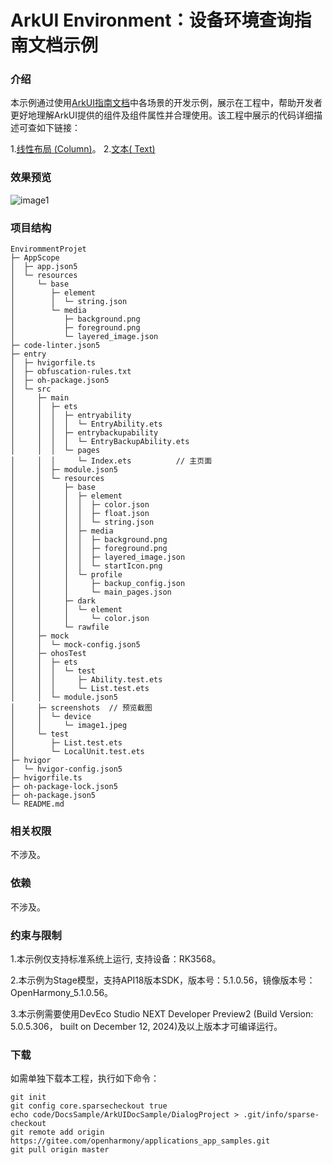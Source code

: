 # ArkUI Environment：设备环境查询指南文档示例

### 介绍


本示例通过使用[ArkUI指南文档](https://gitee.com/openharmony/docs/tree/master/zh-cn/application-dev/ui)中各场景的开发示例，展示在工程中，帮助开发者更好地理解ArkUI提供的组件及组件属性并合理使用。该工程中展示的代码详细描述可查如下链接：

1.[线性布局 (Column)](https://gitee.com/openharmony/docs/blob/OpenHarmony-5.0.1-Release/zh-cn/application-dev/ui/arkts-layout-development-linear.md)。
2.[文本( Text)](https://developer.huawei.com/consumer/cn/doc/atomic-ascf/components-text)

### 效果预览

![image1](E:\EnvirommentProjet\entry\src\screenshots\device\image1.jpeg)



### 项目结构
```
EnvirommentProjet
├─ AppScope
│  ├─ app.json5
│  └─ resources
│     └─ base
│        ├─ element
│        │  └─ string.json
│        └─ media
│           ├─ background.png
│           ├─ foreground.png
│           └─ layered_image.json
├─ code-linter.json5
├─ entry
│  ├─ hvigorfile.ts
│  ├─ obfuscation-rules.txt
│  ├─ oh-package.json5
│  └─ src
│     ├─ main
│     │  ├─ ets
│     │  │  ├─ entryability
│     │  │  │  └─ EntryAbility.ets
│     │  │  ├─ entrybackupability
│     │  │  │  └─ EntryBackupAbility.ets
│     │  │  └─ pages
│     │  │     └─ Index.ets          // 主页面
│     │  ├─ module.json5
│     │  └─ resources
│     │     ├─ base
│     │     │  ├─ element
│     │     │  │  ├─ color.json
│     │     │  │  ├─ float.json
│     │     │  │  └─ string.json
│     │     │  ├─ media
│     │     │  │  ├─ background.png
│     │     │  │  ├─ foreground.png
│     │     │  │  ├─ layered_image.json
│     │     │  │  └─ startIcon.png
│     │     │  └─ profile
│     │     │     ├─ backup_config.json
│     │     │     └─ main_pages.json
│     │     ├─ dark
│     │     │  └─ element
│     │     │     └─ color.json
│     │     └─ rawfile
│     ├─ mock
│     │  └─ mock-config.json5
│     ├─ ohosTest
│     │  ├─ ets
│     │  │  └─ test
│     │  │     ├─ Ability.test.ets
│     │  │     └─ List.test.ets
│     │  └─ module.json5
│     ├─ screenshots  // 预览截图
│     │  └─ device
│     │     └─ image1.jpeg
│     └─ test
│        ├─ List.test.ets
│        └─ LocalUnit.test.ets
├─ hvigor
│  └─ hvigor-config.json5
├─ hvigorfile.ts
├─ oh-package-lock.json5
├─ oh-package.json5
└─ README.md

```


### 相关权限

不涉及。

### 依赖

不涉及。

### 约束与限制

1.本示例仅支持标准系统上运行, 支持设备：RK3568。

2.本示例为Stage模型，支持API18版本SDK，版本号：5.1.0.56，镜像版本号：OpenHarmony_5.1.0.56。

3.本示例需要使用DevEco Studio NEXT Developer Preview2 (Build Version: 5.0.5.306， built on December 12, 2024)及以上版本才可编译运行。

### 下载

如需单独下载本工程，执行如下命令：

````
git init
git config core.sparsecheckout true
echo code/DocsSample/ArkUIDocSample/DialogProject > .git/info/sparse-checkout
git remote add origin https://gitee.com/openharmony/applications_app_samples.git
git pull origin master
````
